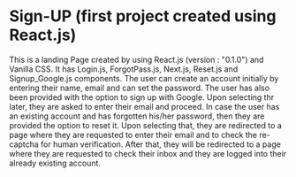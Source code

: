 # Sign-UP (first project created using React.js)
This is a landing Page created by using React.js (version : "0.1.0") and Vanilla CSS. It has Login.js, ForgotPass.js, Next.js, Reset.js and Signup_Google.js components.
The user can create an account initially by entering their name, email and can set the password. The user has also been provided with the option to sign up with Google.
Upon selecting thr later, they are asked to enter their email and proceed. 
In case the user has an existing account and has forgotten his/her password, then they are provided the option to reset it. Upon selecting that, they are redirected to a page where they are requested to enter their email and to check the re-captcha for human verification. 
After that, they will be redirected to a page where they are requested to check their inbox and they are logged into their already existing account.
